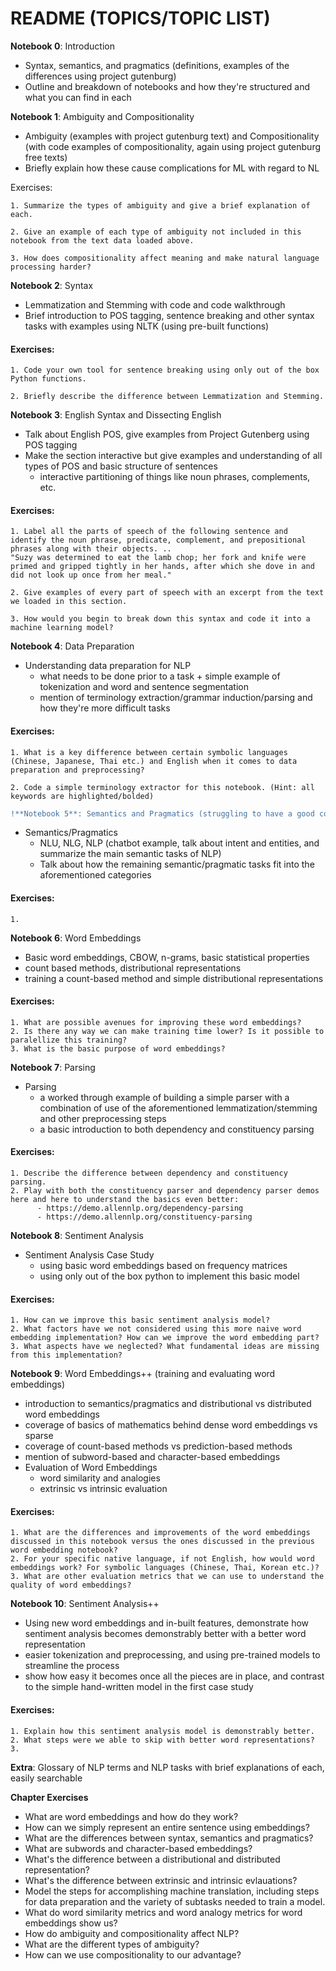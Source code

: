 # README (TOPICS/TOPIC LIST)

**Notebook 0**: Introduction
  - Syntax, semantics, and pragmatics (definitions, examples of the differences using project gutenburg)
  - Outline and breakdown of notebooks and how they're structured and what you can find in each
 
**Notebook 1**: Ambiguity and Compositionality
  - Ambiguity (examples with project gutenburg text) and Compositionality (with code examples of compositionality, again using project gutenburg free texts)
  - Briefly explain how these cause complications for ML with regard to NL
  
  Exercises:

    1. Summarize the types of ambiguity and give a brief explanation of each.
    
    2. Give an example of each type of ambiguity not included in this notebook from the text data loaded above.
    
    3. How does compositionality affect meaning and make natural language processing harder?


**Notebook 2**: Syntax
  - Lemmatization and Stemming with code and code walkthrough
  - Brief introduction to POS tagging, sentence breaking and other syntax tasks with examples using NLTK (using pre-built functions)
  
#### Exercises:

    1. Code your own tool for sentence breaking using only out of the box Python functions.
    
    2. Briefly describe the difference between Lemmatization and Stemming.

**Notebook 3**: English Syntax and Dissecting English
  - Talk about English POS, give examples from Project Gutenberg using POS tagging
  - Make the section interactive but give examples and understanding of all types of POS and basic structure of sentences
    - interactive partitioning of things like noun phrases, complements, etc.

#### Exercises:
  
    1. Label all the parts of speech of the following sentence and identify the noun phrase, predicate, complement, and prepositional phrases along with their objects. ..
    "Suzy was determined to eat the lamb chop; her fork and knife were primed and gripped tightly in her hands, after which she dove in and did not look up once from her meal."
    
    2. Give examples of every part of speech with an excerpt from the text we loaded in this section.
    
    3. How would you begin to break down this syntax and code it into a machine learning model?

**Notebook 4**: Data Preparation
  - Understanding data preparation for NLP
    - what needs to be done prior to a task + simple example of tokenization and word and sentence segmentation
    - mention of terminology extraction/grammar induction/parsing and how they're more difficult tasks
    
    
#### Exercises:
  
    1. What is a key difference between certain symbolic languages (Chinese, Japanese, Thai etc.) and English when it comes to data preparation and preprocessing?
    
    2. Code a simple terminology extractor for this notebook. (Hint: all keywords are highlighted/bolded)

```diff
!**Notebook 5**: Semantics and Pragmatics (struggling to have a good code segment here and struggling on how to format this notebook)
```
  - Semantics/Pragmatics 
    - NLU, NLG, NLP (chatbot example, talk about intent and entities, and summarize the main semantic tasks of NLP)
    - Talk about how the remaining semantic/pragmatic tasks fit into the aforementioned categories

#### Exercises:
  
    1. 

**Notebook 6**: Word Embeddings
  - Basic word embeddings, CBOW, n-grams, basic statistical properties
  - count based methods, distributional representations
  - training a count-based method and simple distributional representations

#### Exercises:
  
    1. What are possible avenues for improving these word embeddings?
    2. Is there any way we can make training time lower? Is it possible to paralellize this training?
    3. What is the basic purpose of word embeddings?

**Notebook 7**: Parsing
  - Parsing
    - a worked through example of building a simple parser with a combination of use of the aforementioned lemmatization/stemming and other preprocessing steps
    - a basic introduction to both dependency and constituency parsing

#### Exercises:
  
    1. Describe the difference between dependency and constituency parsing.
    2. Play with both the constituency parser and dependency parser demos here and here to understand the basics even better: 
          - https://demo.allennlp.org/dependency-parsing
          - https://demo.allennlp.org/constituency-parsing

**Notebook 8**: Sentiment Analysis
  - Sentiment Analysis Case Study
    - using basic word embeddings based on frequency matrices 
    - using only out of the box python to implement this basic model

#### Exercises:
  
    1. How can we improve this basic sentiment analysis model?
    2. What factors have we not considered using this more naive word embedding implementation? How can we improve the word embedding part?
    3. What aspects have we neglected? What fundamental ideas are missing from this implementation?

**Notebook 9**: Word Embeddings++ (training and evaluating word embeddings)
  - introduction to semantics/pragmatics and distributional vs distributed word embeddings
  - coverage of basics of mathematics behind dense word embeddings vs sparse
  - coverage of count-based methods vs prediction-based methods
  - mention of subword-based and character-based embeddings
  - Evaluation of Word Embeddings
    - word similarity and analogies
    - extrinsic vs intrinsic evaluation

#### Exercises:
  
    1. What are the differences and improvements of the word embeddings discussed in this notebook versus the ones discussed in the previous word embedding notebook?
    2. For your specific native language, if not English, how would word embeddings work? For symbolic languages (Chinese, Thai, Korean etc.)?
    3. What are other evaluation metrics that we can use to understand the quality of word embeddings? 

**Notebook 10**: Sentiment Analysis++
  - Using new word embeddings and in-built features, demonstrate how sentiment analysis becomes demonstrably better with a better word representation
  - easier tokenization and preprocessing, and using pre-trained models to streamline the process
  - show how easy it becomes once all the pieces are in place, and contrast to the simple hand-written model in the first case study

#### Exercises:

    1. Explain how this sentiment analysis model is demonstrably better.
    2. What steps were we able to skip with better word representations?
    3. 
  
  
**Extra**: Glossary of NLP terms and NLP tasks with brief explanations of each, easily searchable

**Chapter Exercises**
- What are word embeddings and how do they work?
- How can we simply represent an entire sentence using embeddings?
- What are the differences between syntax, semantics and pragmatics?
- What are subwords and character-based embeddings?
- What's the difference between a distributional and distributed representation?
- What's the difference between extrinsic and intrinsic evlauations?
- Model the steps for accomplishing machine translation, including steps for data preparation and the variety of subtasks needed to train a model.
- What do word similarity metrics and word analogy metrics for word embeddings show us?
- How do ambiguity and compositionality affect NLP?
- What are the different types of ambiguity?
- How can we use compositionality to our advantage?

